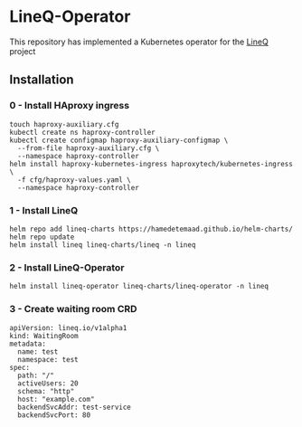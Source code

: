 # LineQ-Operator
This repository has implemented a Kubernetes operator for the <a href="https://github.com/hamedetemaad/Lineq">LineQ</a> project
## Installation

### 0 - Install HAproxy ingress
```
touch haproxy-auxiliary.cfg
kubectl create ns haproxy-controller
kubectl create configmap haproxy-auxiliary-configmap \
  --from-file haproxy-auxiliary.cfg \
  --namespace haproxy-controller
helm install haproxy-kubernetes-ingress haproxytech/kubernetes-ingress \
  -f cfg/haproxy-values.yaml \
  --namespace haproxy-controller
```
### 1 - Install LineQ
```
helm repo add lineq-charts https://hamedetemaad.github.io/helm-charts/
helm repo update
helm install lineq lineq-charts/lineq -n lineq
```

### 2 - Install LineQ-Operator
```
helm install lineq-operator lineq-charts/lineq-operator -n lineq
```

### 3 - Create waiting room CRD

```
apiVersion: lineq.io/v1alpha1
kind: WaitingRoom
metadata:
  name: test
  namespace: test
spec:
  path: "/"
  activeUsers: 20
  schema: "http"
  host: "example.com"
  backendSvcAddr: test-service
  backendSvcPort: 80
```
